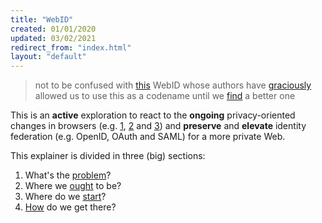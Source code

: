 ```yaml
---
title: "WebID"
created: 01/01/2020
updated: 03/02/2021
redirect_from: "index.html"
layout: "default"
---
```


> not to be confused with [this](https://www.w3.org/2005/Incubator/webid/spec/) WebID whose authors have [graciously](https://github.com/WICG/WebID/issues/54#issuecomment-783605484) allowed us to use this as a codename until we [find](https://github.com/WICG/WebID/issues/41#issuecomment-712304910) a better one

This is an **active** exploration to react to the **ongoing** privacy-oriented changes in browsers (e.g. [1](https://webkit.org/blog/10218/full-third-party-cookie-blocking-and-more/), [2](https://blog.mozilla.org/blog/2019/09/03/todays-firefox-blocks-third-party-tracking-cookies-and-cryptomining-by-default/) and [3](https://blog.google/products/chrome/privacy-sustainability-and-the-importance-of-and/)) and **preserve** and **elevate** identity federation (e.g. OpenID, OAuth and SAML) for a more private Web.

This explainer is divided in three (big) sections:

1. What's the [problem](src/problem.md)?
1. Where we [ought](src/proposal.md) to be?
1. Where do we [start](https://wicg.github.io/WebID)?
1. [How](src/roadmap.md) do we get there?



